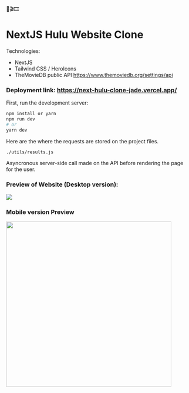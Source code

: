 🍿🎬🎞

# NextJS Hulu Website Clone 

Technologies:
- NextJS
- Tailwind CSS / HeroIcons
- TheMovieDB public API https://www.themoviedb.org/settings/api
### Deployment link: https://next-hulu-clone-jade.vercel.app/
First, run the development server:

```bash
npm install or yarn
npm run dev
# or
yarn dev
```

Here are the where the requests are stored on the project files.
```
./utils/results.js
```
Asyncronous server-side call made on the API before rendering the page for the user.

### Preview of Website (Desktop version): 
<img src="https://i.imgur.com/E10BJRD.png"></img>

### Mobile version Preview 
<img src="https://i.imgur.com/DX0aMQJ.png" width="450px"></img>

